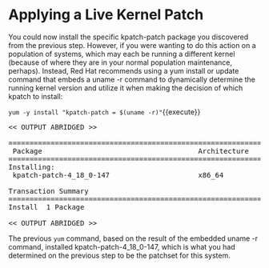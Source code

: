 # Applying a Live Kernel Patch

You could now install the specific kpatch-patch package you discovered from the
previous step.  However, if you were wanting to do this action on a population
of systems, which may each be running a different kernel (because of where they
are in your normal population maintenance, perhaps).  Instead, Red Hat
recommends using a yum install or update command that embeds a uname -r
command to dynamically determine the running kernel version and utilize it
when making the decision of which kpatch to install:

`yum -y install "kpatch-patch = $(uname -r)"`{{execute}}

<pre class="file">
<< OUTPUT ABRIDGED >>

============================================================================================================================================================
 Package                                     Architecture               Version                     Repository                                         Size
============================================================================================================================================================
Installing:
 kpatch-patch-4_18_0-147                     x86_64                     1-4.el8                     rhel-8-for-x86_64-baseos-rpms                      39 k

Transaction Summary
============================================================================================================================================================
Install  1 Package

<< OUTPUT ABRIDGED >>
</pre>

The previous `yum` command, based on the result of the embedded uname -r
command, installed kpatch-patch-4_18_0-147, which is what you had determined
on the previous step to be the patchset for this system.
